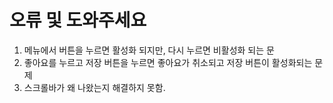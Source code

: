 # 오류 및 도와주세요
1. 메뉴에서 버튼을 누르면 활성화 되지만, 다시 누르면 비활성화 되는 문
2. 좋아요를 누르고 저장 버튼을 누르면 좋아요가 취소되고 저장 버튼이 활성화되는 문제
3. 스크롤바가 왜 나왔는지 해결하지 못함.
